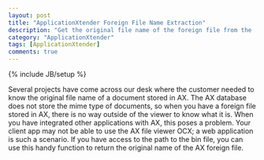 ```yaml
---
layout: post
title: "ApplicationXtender Foreign File Name Extraction"
description: "Get the original file name of the foreign file from the .bin stored in AX."
category: "ApplicationXtender"
tags: [ApplicationXtender]
comments: true
---
```


{% include JB/setup %}

Several projects have come across our desk where the customer needed to know the original file name of a document stored in AX. The AX database does not store the mime type of documents, so when you have a foreign file stored in AX, there is no way outside of the viewer to know what it is. When you have integrated other applications with AX, this poses a problem. Your client app may not be able to use the AX file viewer OCX; a web application is such a scenario. If you have access to the path to the bin file, you can use this handy function to return the original name of the AX foreign file.

<script src="https://gist.github.com/sykaufax/7897493.js">
</script>


